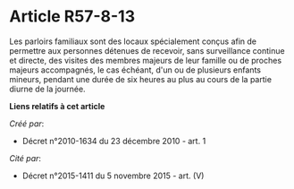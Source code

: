 # Article R57-8-13

Les parloirs familiaux sont des locaux spécialement conçus afin de permettre aux personnes détenues de recevoir, sans
surveillance continue et directe, des visites des membres majeurs de leur famille ou de proches majeurs accompagnés, le cas
échéant, d'un ou de plusieurs enfants mineurs, pendant une durée de six heures au plus au cours de la partie diurne de la
journée.

**Liens relatifs à cet article**

_Créé par_:

  - Décret n°2010-1634 du 23 décembre 2010 - art. 1

_Cité par_:

  - Décret n°2015-1411 du 5 novembre 2015 - art. (V)
